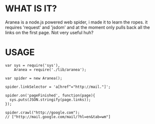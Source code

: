 # WHAT IS IT?

Aranea is a node.js powered web spider, i made it to learn the ropes. it requires 'request' and 'jsdom' and at the moment only pulls back all the links on the first page. Not very useful huh?

# USAGE

    var sys = require('sys'),
        Aranea = require('./lib/aranea');

    var spider = new Aranea();

    spider.linkSelector = 'a[href^="http://mail."]';

    spider.on('pageFinished', function(page){
      sys.puts(JSON.stringify(page.links));
    });

    spider.crawl("http://google.com");
    // ["http://mail.google.com/mail/?hl=en&tab=wm"]